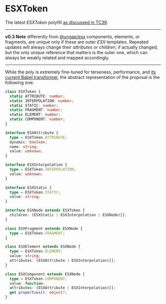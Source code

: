 # ESXToken

The latest *ESXToken* polyfill [as discussed in TC39](https://es.discourse.group/t/proposal-esx-as-core-js-feature/1511).

- - -

**v0.3 Note** differently from [@ungap/esx](https://github.com/ungap/esx#readme) components, elements, or fragments, are unique only if these are outer *ESX* templates. Repeated updates will always change their *attributes* or *children*, if actually changed, but the only unique reference that matters is the outer one, which can always be weakly related and mapped accordingly.

- - -

While the poly is extremely fine-tuned for terseness, performance, and [its current Babel transformer](https://github.com/ungap/babel-plugin-transform-esx), the abstract representation of the proposal is the following one:

```ts
class ESXToken {
  static ATTRIBUTE: number;
  static INTERPOLATION: number;
  static STATIC: number;
  static FRAGMENT: number;
  static ELEMENT: number;
  static COMPONENT: number;
}

interface ESXAttribute {
  type = ESXToken.ATTRIBUTE;
  dynamic: boolean;
  name: string;
  value: unknown;
}

interface ESXInterpolation {
  type = ESXToken.INTERPOLATION;
  value: unknown;
}

interface ESXStatic {
  type = ESXToken.STATIC;
  value: string;
}

interface ESXNode extends ESXToken {
  children: (ESXStatic | ESXInterpolation | ESXNode)[];
}

class ESXFragment extends ESXNode {
  type = ESXToken.FRAGMENT;
}

class ESXElement extends ESXNode {
  type = ESXToken.ELEMENT;
  value: string;
  attributes: (ESXAttribute | ESXInterpolation)[];
}

class ESXComponent extends ESXNode {
  type = ESXToken.COMPONENT;
  value: function;
  attributes: (ESXAttribute | ESXInterpolation)[];
  get properties(): object?;
}
```
